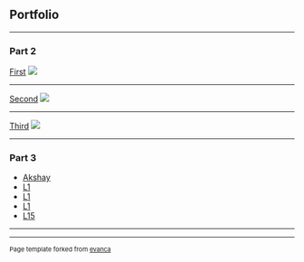 ## Portfolio

---

### Part 2 

[First](/sample_page)
<img src="images/2.jpeg?raw=true"/>

---
[Second](/pdf/sample_presentation.pdf)
<img src="images/dummy_thumbnail.jpg?raw=true"/>

---
[Third](http://example.com/)
<img src="images/dummy_thumbnail.jpg?raw=true"/>

---

### Part 3

- [Akshay](/Users/akshaynagar/Desktop/HW10/Akshay_Nagar_Bike_Share_LosAng.html)
- [L1](http://example.com/)
- [L1](http://example.com/)
- [L1](http://example.com/)
- [L15](http://example.com/)

---




---
<p style="font-size:11px">Page template forked from <a href="https://github.com/evanca/quick-portfolio">evanca</a></p>
<!-- Remove above link if you don't want to attibute -->
